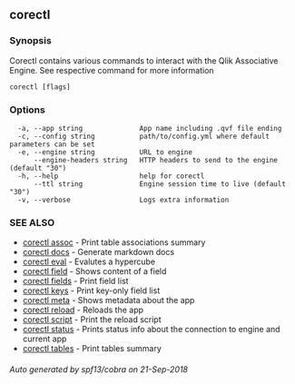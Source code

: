 ## corectl



### Synopsis

Corectl contains various commands to interact with the Qlik Associative Engine. See respective command for more information

```
corectl [flags]
```

### Options

```
  -a, --app string              App name including .qvf file ending
  -c, --config string           path/to/config.yml where default parameters can be set
  -e, --engine string           URL to engine
      --engine-headers string   HTTP headers to send to the engine (default "30")
  -h, --help                    help for corectl
      --ttl string              Engine session time to live (default "30")
  -v, --verbose                 Logs extra information
```

### SEE ALSO

* [corectl assoc](corectl_assoc.md)	 - Print table associations summary
* [corectl docs](corectl_docs.md)	 - Generate markdown docs
* [corectl eval](corectl_eval.md)	 - Evalutes a hypercube
* [corectl field](corectl_field.md)	 - Shows content of a field
* [corectl fields](corectl_fields.md)	 - Print field list
* [corectl keys](corectl_keys.md)	 - Print key-only field list
* [corectl meta](corectl_meta.md)	 - Shows metadata about the app
* [corectl reload](corectl_reload.md)	 - Reloads the app
* [corectl script](corectl_script.md)	 - Print the reload script
* [corectl status](corectl_status.md)	 - Prints status info about the connection to engine and current app
* [corectl tables](corectl_tables.md)	 - Print tables summary

###### Auto generated by spf13/cobra on 21-Sep-2018

